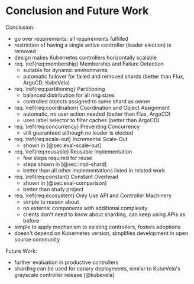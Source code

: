 # Conclusion and Future Work

Conclusion:

- go over requirements: all requirements fulfilled
- restriction of having a single active controller (leader election) is removed
- design makes Kubernetes controllers horizontally scalable
- req. \ref{req:membership} Membership and Failure Detection
  - suitable for dynamic environments
  - automatic failover for failed and removed shards (better than Flux, ArgoCD, KubeVela)
- req. \ref{req:partitioning} Partitioning
  - balanced distribution for all ring sizes
  - controlled objects assigned to same shard as owner
- req. \ref{req:coordination} Coordination and Object Assignment
  - automatic, no user action needed (better than Flux, ArgoCD)
  - uses label selector to filter caches (better than ArgoCD)
- req. \ref{req:concurrency} Preventing Concurrency
  - still guaranteed although no leader is elected
- req. \ref{req:scale-out} Incremental Scale-Out
  - shown in [@sec:eval-scale-out]
- req. \ref{req:reusable} Reusable Implementation
  - few steps required for reuse
  - steps shown in [@sec:impl-shard]
  - better than all other implementations listed in related work
- req. \ref{req:constant} Constant Overhead
  - shown in [@sec:eval-comparison]
  - better than study project
- req. \ref{req:ecosystem} Only Use API and Controller Machinery
  - simple to reason about
  - no external components with additional complexity
  - clients don't need to know about sharding, can keep using APIs as before
- simple to apply mechanism to existing controllers, fosters adoptions
- doesn't depend on Kubernetes version, simplifies development in open source community

Future Work:

- further evaluation in productive controllers
- sharding can be used for canary deployments, similar to KubeVela's grayscale controller release [@kubevela]
